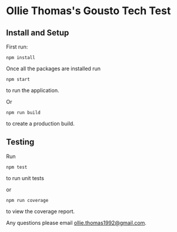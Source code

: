 # Ollie Thomas's Gousto Tech Test

## Install and Setup

First run:

```
npm install
```

Once all the packages are installed run

```
npm start
```

to run the application.

Or 

```
npm run build
```

to create a production build.

## Testing

Run
```
npm test
```

to run unit tests

or

```
npm run coverage
```

to view the coverage report.

Any questions please email ollie.thomas1992@gmail.com.